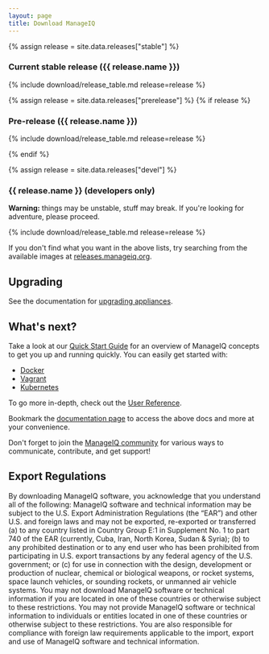 ```yaml
---
layout: page
title: Download ManageIQ
---
```


{% assign release = site.data.releases["stable"] %}

### Current stable release ({{ release.name }})

{% include download/release_table.md release=release %}

{% assign release = site.data.releases["prerelease"] %}
{% if release %}

### Pre-release ({{ release.name }})

{% include download/release_table.md release=release %}

{% endif %}

{% assign release = site.data.releases["devel"] %}

### {{ release.name }} (developers only)

**Warning:** things may be unstable, stuff may break. If you're looking for adventure, please proceed.

{% include download/release_table.md release=release %}

If you don't find what you want in the above lists, try searching from the available images at [releases.manageiq.org][].

## Upgrading

See the documentation for [upgrading appliances](/docs/reference/latest/upgrading_appliances/index.html).

## What's next?

Take a look at our [Quick Start Guide][] for an overview of ManageIQ concepts to get you up and running quickly. You can easily get started with:

- [Docker][]
- [Vagrant][]
- [Kubernetes][]

To go more in-depth, check out the [User Reference][].

Bookmark the [documentation page][] to access the above docs and more at your convenience.

Don't forget to join the [ManageIQ community][] for various ways to communicate, contribute, and get support!

## Export Regulations

By downloading ManageIQ software, you acknowledge that you understand all of the following: ManageIQ software and technical information may be subject to the U.S. Export Administration Regulations (the “EAR”) and other U.S. and foreign laws and may not be exported, re-exported or transferred (a) to any country listed in Country Group E:1 in Supplement No. 1 to part 740 of the EAR (currently, Cuba, Iran, North Korea, Sudan & Syria); (b) to any prohibited destination or to any end user who has been prohibited from participating in U.S. export transactions by any federal agency of the U.S. government; or (c) for use in connection with the design, development or production of nuclear, chemical or biological weapons, or rocket systems, space launch vehicles, or sounding rockets, or unmanned air vehicle systems. You may not download ManageIQ software or technical information if you are located in one of these countries or otherwise subject to these restrictions. You may not provide ManageIQ software or technical information to individuals or entities located in one of these countries or otherwise subject to these restrictions. You are also responsible for compliance with foreign law requirements applicable to the import, export and use of ManageIQ software and technical information.

[releases.manageiq.org]: http://releases.manageiq.org/
[Quick Start Guide]:     /docs/get-started/
[Docker]:                /docs/get-started/docker
[Vagrant]:               /docs/get-started/vagrant
[Kubernetes]:            /docs/get-started/kubernetes
[User Reference]:        /docs/reference/
[documentation page]:    /docs/
[ManageIQ community]:    /community/
